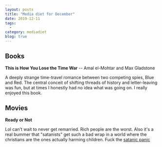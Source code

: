 ```yaml
---
layout: posts
title: "Media diet for December"
date: 2019-12-11
tags:
  - 
category: mediadiet
blog: true
---
```


## Books

**This is How You Lose the Time War** -- Amal el-Mohtar and Max Gladstone

A deeply strange time-travel romance between two competing spies, Blue and Red. The central conceit of shifting threads of history and letter-leaving was fun, but at times I honestly had no idea what was going on. I really enjoyed this book.

## Movies

**Ready or Not**

Lol can't wait to never get remarried. Rich people are the worst. Also it's a real bummer that "satanists" get such a bad wrap in a world where the christians are the ones actually harming children. Fuck the [satanic panic](https://overcast.fm/+VX6lxzezs)